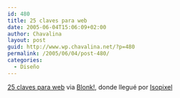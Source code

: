 ```yaml
---
id: 480
title: 25 claves para web
date: 2005-06-04T15:06:09+02:00
author: Chavalina
layout: post
guid: http://www.wp.chavalina.net/?p=480
permalink: /2005/06/04/post-480/
categories:
  - Diseño
---
```

<a href="http://www.rie.cl/?a=1330" target="_blank">25 claves para web</a> via <a href="http://reimer.com.ar/blonk/2005/05/29/la-muerte-de-las-intros.php" target="_blank">Blonk!</a>, donde llegué por <a href="http://www.isopixel.net/archives/002574.html" target="_blank">Isopixel</a>